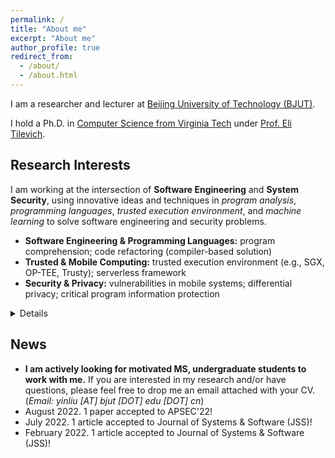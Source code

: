 ```yaml
---
permalink: /
title: "About me"
excerpt: "About me"
author_profile: true
redirect_from: 
  - /about/
  - /about.html
---
```


I am a researcher and lecturer at [Beijing University of Technology (BJUT)](https://english.bjut.edu.cn/).

I hold a Ph.D. in [Computer Science from Virginia Tech](https://cs.vt.edu/) under [Prof. Eli Tilevich](https://people.cs.vt.edu/tilevich/).  

Research Interests
---
I am working at the intersection of **Software Engineering** and **System Security**, using innovative ideas and techniques in *program analysis*, *programming languages*, *trusted execution environment*, and *machine learning* to solve software engineering and security problems.
- **Software Engineering & Programming Languages:** program comprehension; code refactoring (compiler-based solution)
- **Trusted & Mobile Computing:** trusted execution environment (e.g., SGX, OP-TEE, Trusty); serverless framework
- **Security & Privacy:** vulnerabilities in mobile systems; differential privacy; critical program information protection
<details>
<summary style='margin-left:0in;color#088A85'>Details</summary>
<ul>
<li>
<!-- <div style="text-align: justify"> -->
Program Comprehension: designing program analysis and programming support for inferring the usage semantics of program constructs. <br>
  <i> published on GPCE’20 </i>
<!-- </div> -->
</li>

<li>
<!-- <div style="text-align: justify"> -->
Trusted Execution Environment & critical code protection: developing powerful programming tools to automatically isolate critical code. <br>
  <i> published on ManLang’17, GPCE’18, COLA’20, TrustCom’20, JSS’22 </i>
<!-- </div> -->
</li>

<li>
<!-- <div style="text-align: justify"> -->
Security/Privacy in mobile computing: securing inter-component communications. <br> 
  <i> published on SecureComm’21, MobiCASE’21, JSS’22 </i>
<!-- </div> -->
</li>

</ul>
</details>


News
---
- **I am actively looking for motivated MS, undergraduate students to work with me.** 
If you are interested in my research and/or have questions, please feel free to drop me an email attached with your CV.
(*Email: yinliu [AT] bjut [DOT] edu [DOT] cn*)
- August 2022. 1 paper accepted to APSEC'22!
- July 2022. 1 article accepted to Journal of Systems & Software (JSS)!
- February 2022. 1 article accepted to Journal of Systems & Software (JSS)!
